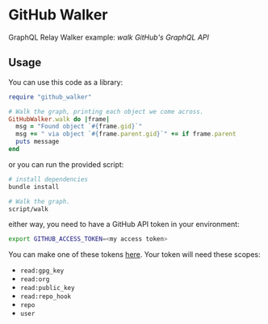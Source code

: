 # GitHub Walker

GraphQL Relay Walker example: *walk GitHub's GraphQL API*

## Usage

You can use this code as a library:

```ruby
require "github_walker"

# Walk the graph, printing each object we come across.
GitHubWalker.walk do |frame|
  msg = "Found object `#{frame.gid}`"
  msg += " via object `#{frame.parent.gid}`" += if frame.parent
  puts message
end
```

or you can run the provided script:

```bash
# install dependencies
bundle install

# Walk the graph.
script/walk
```

either way, you need to have a GitHub API token in your environment:

```bash
export GITHUB_ACCESS_TOKEN=<my access token>
```

You can make one of these tokens [here](https://github.com/settings/tokens). Your token will need these scopes:

- `read:gpg_key`
- `read:org`
- `read:public_key`
- `read:repo_hook`
- `repo`
- `user`
